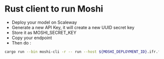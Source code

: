 # Rust client to run Moshi

- Deploy your model on Scaleway
- Generate a new API Key, it will create a new UUID secret key
- Store it as MOSHI_SECRET_KEY
- Copy your endpoint
- Then do :

```bash
cargo run --bin moshi-cli -r -- run --host ${MOSHI_DEPLOYMENT_ID}.ifr.fr-srr.scaleway.com --secret-key ${MOSHI_SECRET_KEY}
```